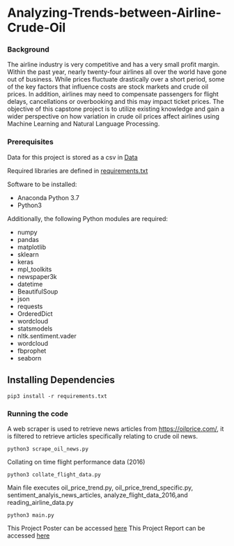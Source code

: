 # Analyzing-Trends-between-Airline-Crude-Oil

### Background
The airline industry is very competitive and has a very small profit margin. Within the past year, nearly twenty-four 
airlines all over the world have gone out of business. While prices fluctuate drastically over a short period, some of 
the key factors that influence costs are stock markets and crude oil prices. In addition, airlines may need to 
compensate passengers for flight delays, cancellations or overbooking and this may impact ticket prices. The objective 
of this capstone project is to utilize existing knowledge and gain a wider perspective on how variation in crude oil 
prices affect airlines using Machine Learning and Natural Language Processing.

### Prerequisites

Data for this project is stored as a csv in [Data](https://drive.google.com/drive/folders/1mS6ugNkT0UXWv9HV6VZMFVCkSpdPNe8X?usp=sharing)

Required libraries are defined in [requirements.txt](https://github.com/Aditya9517/Analyzing-Trends-between-Airline-Crude-Oil/blob/master/requirements.txt)

Software to be installed:
* Anaconda Python 3.7
* Python3

Additionally, the following Python modules are required:
* numpy
* pandas
* matplotlib
* sklearn
* keras
* mpl_toolkits
* newspaper3k
* datetime
* BeautifulSoup
* json
* requests
* OrderedDict
* wordcloud
* statsmodels
* nltk.sentiment.vader
* wordcloud
* fbprophet
* seaborn


## Installing Dependencies
```
pip3 install -r requirements.txt
```

### Running the code

A web scraper is used to retrieve news articles from https://oilprice.com/, it is filtered to retrieve articles 
specifically relating to crude oil news. 

```
python3 scrape_oil_news.py
```

Collating on time flight performance data (2016)

```
python3 collate_flight_data.py
```

Main file executes oil_price_trend.py, oil_price_trend_specific.py, sentiment_analyis_news_articles, analyze_flight_data_2016,and 
reading_airline_data.py

```
python3 main.py
```


This Project Poster can be accessed [here](https://github.com/Aditya9517/Analyzing-Trends-between-Airline-Crude-Oil/blob/master/CrudeOilAirlines_Poster.pdf)
This Project Report can be accessed [here](https://github.com/Aditya9517/Analyzing-Trends-between-Airline-Crude-Oil/blob/master/CrudeOilAirlines_Report.pdf)
